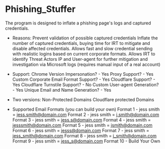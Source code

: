 # Phishing_Stuffer
The program is designed to inflate a phishing page's logs and captured credentials.

- Reasons:
Prevent validation of possible captured credentials
Inflate the number of captured credentials, buying time for IRT to mitigate and disable affected credentials.
Allows fast and slow credential sending with realistic logins based on current corporate formats.
Allows IRT to identify Threat Actors IP and User-agent for further mitigation and investigation via Microsoft logs (requires manual input of a real account)

- Support:
Chrome Version Impersonation? - Yes
Proxy Support? - Yes
Custom Corporate Email Format Support? - Yes
Cloudflare Support? - Yes
Cloudflare Turnstile Support? - No
Custom User-agent Generation? - Yes
Unique Email and Name Generation? - Yes

- Two versions:
Non-Protected Domains
Cloudflare protected Domains


- Supported Email Formats (you can build your own)
Format 1 - jess smith = jess.smith@domain.com
Format 2 - jess smith = j.smith@domain.com
Format 3 - jess smith = jess.s@domain.com
Format 4 - jess smith = jesssmith@domain.com
Format 5 - jess smith = jsmith@domain.com
Format 6 - jess smith = jesss@domain.com
Format 7 - jess smith = jess_smith@domain.com
Format 8 - jess smith = j_smith@domain.com
Format 9 - jess smith = jess_s@domain.com
Format 10 - Build Your Own
